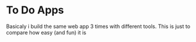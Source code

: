 # To Do Apps
Basicaly i build the same web app 3 times with different tools. This is just to compare how easy (and fun) it is 
